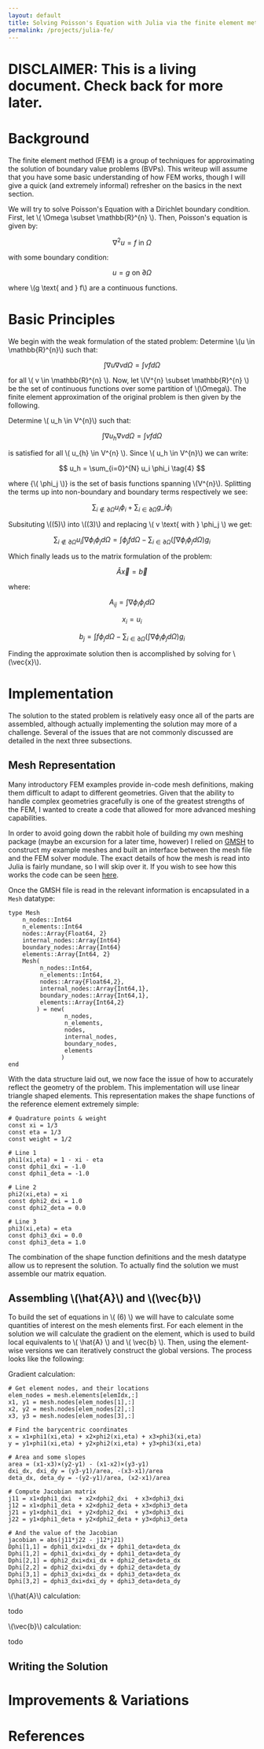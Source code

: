 ```yaml
---
layout: default
title: Solving Poisson's Equation with Julia via the finite element method
permalink: /projects/julia-fe/
---
```


DISCLAIMER: This is a living document.  Check back for more later.
==================================================================

Background
==========
The finite element method (FEM) is a group of techniques for approximating
the solution of boundary value problems (BVPs).  This writeup will assume that
you have some basic understanding of how FEM works, though I will give a quick
(and extremely informal) refresher on the basics in the next section.

We will try to solve Poisson's Equation with a Dirichlet boundary condition. 
First, let \\( \Omega \subset \mathbb{R}^{n} \\).  Then, Poisson's equation is 
given by: 

$$ \nabla^{2}u = f \text{ in } \Omega \tag{1}$$

with some boundary condition:

$$ u = g \text{ on }\partial\Omega $$

where \\(g \text{ and } f\\) are a continuous functions.

Basic Principles
================
We begin with the weak formulation of the stated problem: Determine \\(u \in 
\mathbb{R}^{n}\\) such that:

$$ \int\nabla u \nabla v d\Omega = \int v f d\Omega \tag{2}$$

for all \\( v \in \mathbb{R}^{n} \\). Now, let \\(V^{n} \subset \mathbb{R}^{n} \\) 
be the set of continuous functions over some partition of \\(\Omega\\).  The 
finite element approximation of the original problem is then given by the following.

Determine \\( u_h \in V^{n}\\) such that:

$$  \int\nabla u_h \nabla v d\Omega = \int v f d\Omega \tag{3}$$

is satisfied for all \\( u_{h} \in V^{n} \\). Since \\( u_h \in V^{n}\\) we can 
write:

$$ u_h = \sum_{i=0}^{N} u_i \phi_i \tag{4} $$

where {\\( \phi_j \\)} is the set of basis functions spanning \\(V^{n}\\).  Splitting 
the terms up into non-boundary and boundary terms respectively we see:

$$\sum_{i\notin\partial\Omega}u_i\phi_i+\sum_{i\in\partial\Omega}g\_i\phi_i \tag{5}$$ 

Subsituting 
\\((5)\\) into \\((3)\\) and replacing \\( v \text{ with } \phi_j \\) we get:

$$ 
\sum_{i \notin \partial\Omega} u_i \int \nabla \phi_i \phi_j d\Omega = 
\int\phi_j f d\Omega-\sum_{i\in\partial\Omega}(\int\nabla\phi_i\phi_j d\Omega)g_i 
\tag{5} 
$$

Which finally leads us to the matrix formulation of the problem:

$$ \hat{A} \vec{x} = \vec{b} $$

where: 

$$ 
A_{ij} = \int \nabla \phi_i \phi_j d\Omega 
$$

$$ 
x_i = u_i  
$$

$$ 
b_j = \int f \phi_j d\Omega -\sum_{i\in\partial\Omega}(\int\nabla\phi_i\phi_j d\Omega)g_i 
$$  

Finding the approximate solution then is accomplished by solving for \\(\vec{x}\\).

Implementation
==============
The solution to the stated problem is relatively easy once all of the parts are 
assembled, although actually implementing the solution may more of a challenge. Several
of the issues that are not commonly discussed are detailed in the next
three subsections.  

Mesh Representation
-------------------
Many introductory FEM examples provide in-code mesh definitions, making them 
difficult to adapt to different geometries.  Given that the ability to handle 
complex geometries gracefully is one of the greatest strengths of the FEM, I 
wanted to create a code that allowed for more advanced meshing capabilities.

In order to avoid going down the rabbit hole of building my own meshing package 
(maybe an excursion for a later time, however) I relied on [GMSH](http://gmsh.info/) 
to construct my example meshes and built an interface between the mesh file and 
the FEM solver module.  The exact details of how the mesh is read into Julia is 
fairly mundane, so I will skip over it.  If you wish to see how this works the 
code can be seen [here](https://github.com/arbennett/Julia-FE/blob/master/src/gmsh.jl#L40).

Once the GMSH file is read in the relevant information is encapsulated in a 
`Mesh` datatype:

    type Mesh
        n_nodes::Int64
        n_elements::Int64
        nodes::Array{Float64, 2}
        internal_nodes::Array{Int64}
        boundary_nodes::Array{Int64}
        elements::Array{Int64, 2}
        Mesh(
             n_nodes::Int64,
             n_elements::Int64,
             nodes::Array{Float64,2},
             internal_nodes::Array{Int64,1},
             boundary_nodes::Array{Int64,1},
             elements::Array{Int64,2}
            ) = new(
                    n_nodes, 
                    n_elements, 
                    nodes, 
                    internal_nodes, 
                    boundary_nodes, 
                    elements
                   )
    end

With the data structure laid out, we now face the issue of how to accurately 
reflect the geometry of the problem.  This implementation will use linear 
triangle shaped elements.  This representation makes the shape functions of the 
reference element extremely simple:

    # Quadrature points & weight
    const xi = 1/3
    const eta = 1/3
    const weight = 1/2
   
    # Line 1 
    phi1(xi,eta) = 1 - xi - eta
    const dphi1_dxi = -1.0
    const dphi1_deta = -1.0
   
    # Line 2
    phi2(xi,eta) = xi
    const dphi2_dxi = 1.0
    const dphi2_deta = 0.0
   
    # Line 3
    phi3(xi,eta) = eta
    const dphi3_dxi = 0.0
    const dphi3_deta = 1.0

The combination of the shape function definitions and the mesh datatype allow us 
to represent the solution.  To actually find the solution we must assemble our 
matrix equation.

Assembling \\(\hat{A}\\) and \\(\vec{b}\\)
------------------------------------------
To build the set of equations in \\( \(6\) \\) we will have to calculate some 
quantities of interest on the mesh elements first.  For each element in the 
solution we will calculate the gradient on the element, which is used to build 
local equivalents to \\( \hat{A} \\) and \\( \vec{b} \\).  Then, using the 
element-wise versions we can iteratively construct the global versions.  The 
process looks like the following:

Gradient calculation:

    # Get element nodes, and their locations
    elem_nodes = mesh.elements[elemIdx,:]
    x1, y1 = mesh.nodes[elem_nodes[1],:]
    x2, y2 = mesh.nodes[elem_nodes[2],:]
    x3, y3 = mesh.nodes[elem_nodes[3],:]    
    
    # Find the barycentric coordinates  
    x = x1×phi1(xi,eta) + x2×phi2(xi,eta) + x3×phi3(xi,eta)
    y = y1×phi1(xi,eta) + y2×phi2(xi,eta) + y3×phi3(xi,eta)    
    
    # Area and some slopes
    area = (x1-x3)×(y2-y1) - (x1-x2)×(y3-y1)
    dxi_dx, dxi_dy = (y3-y1)/area, -(x3-x1)/area
    deta_dx, deta_dy = -(y2-y1)/area, (x2-x1)/area    
    
    # Compute Jacobian matrix
    j11 = x1×dphi1_dxi  + x2×dphi2_dxi  + x3×dphi3_dxi
    j12 = x1×dphi1_deta + x2×dphi2_deta + x3×dphi3_deta
    j21 = y1×dphi1_dxi  + y2×dphi2_dxi  + y3×dphi3_dxi
    j22 = y1×dphi1_deta + y2×dphi2_deta + y3×dphi3_deta      
    
    # And the value of the Jacobian
    jacobian = abs(j11*j22 - j12*j21)    
    Dphi[1,1] = dphi1_dxi×dxi_dx + dphi1_deta×deta_dx
    Dphi[1,2] = dphi1_dxi×dxi_dy + dphi1_deta×deta_dy
    Dphi[2,1] = dphi2_dxi×dxi_dx + dphi2_deta×deta_dx
    Dphi[2,2] = dphi2_dxi×dxi_dy + dphi2_deta×deta_dy
    Dphi[3,1] = dphi3_dxi×dxi_dx + dphi3_deta×deta_dx
    Dphi[3,2] = dphi3_dxi×dxi_dy + dphi3_deta×deta_dy

\\(\hat{A}\\) calculation:

todo

\\(\vec{b}\\) calculation:

todo

Writing the Solution
--------------------

Improvements & Variations
=========================


References
==========
